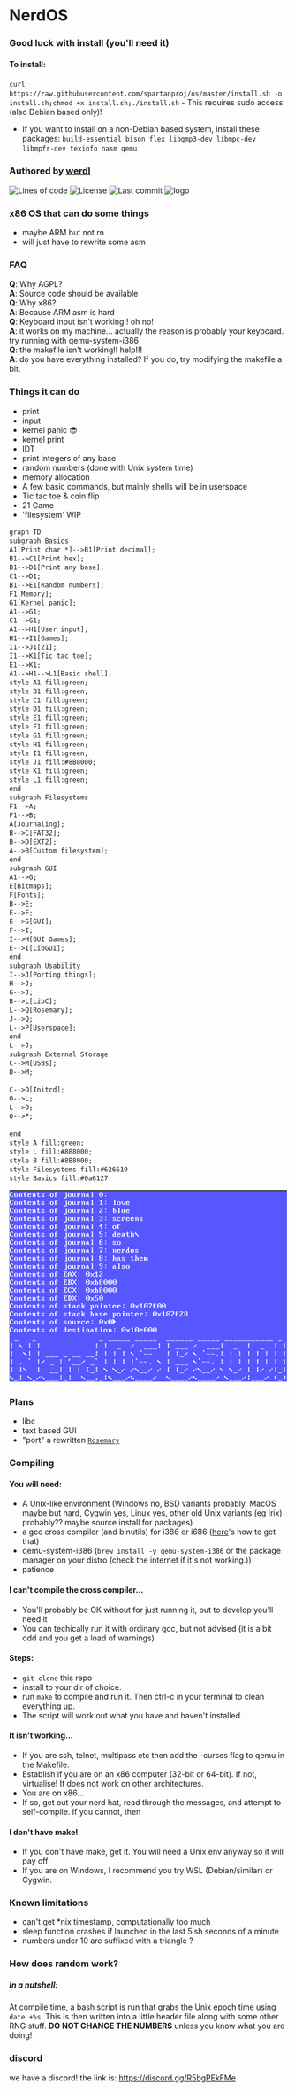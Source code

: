 # NerdOS
### Good luck with install (you'll need it)
#### To install: 
`curl https://raw.githubusercontent.com/spartanproj/os/master/install.sh -o install.sh;chmod +x install.sh;./install.sh` - This requires sudo access (also Debian based only)!
- If you want to install on a non-Debian based system, install these packages: `build-essential bison flex libgmp3-dev libmpc-dev libmpfr-dev texinfo nasm qemu`

### Authored by [werdl](https://github.com/werdl)
![Lines of code](https://sloc.xyz/github/spartanproj/os) ![License](https://badgen.net/github/license/spartanproj/os?color=red) ![Last commit](https://badgen.net/github/last-commit/spartanproj/os?color=orange)
![logo](https://user-images.githubusercontent.com/116349156/230002827-37baf026-b826-40c4-85a0-2b2b54621a1b.png)
### x86 OS that can do some things
- maybe ARM but not rn 
- will just have to rewrite some asm
### FAQ
**Q**: Why AGPL?<br>
**A**: Source code should be available<br>
**Q**: Why x86?<br>
**A**: Because ARM asm is hard<br>
**Q**: Keyboard input isn't working!! oh no!<br>
**A**: it works on my machine...
   actually the reason is probably your keyboard.
try running with qemu-system-i386<br>
**Q**: the makefile isn't working!! help!!!<br>
**A**: do you have everything installed?
   If you do, try modifying the makefile a bit.<br>
### Things it can do
- print
- input
- kernel panic 😎
- kernel print
- IDT
- print integers of any base
- random numbers (done with Unix system time)
- memory allocation
- A few basic commands, but mainly shells will be in userspace
- Tic tac toe & coin flip
- 21 Game
- 'filesystem' WIP

```mermaid
graph TD
subgraph Basics
A1[Print char *]-->B1[Print decimal];
B1-->C1[Print hex];
B1-->D1[Print any base];
C1-->D1;
B1-->E1[Random numbers];
F1[Memory];
G1[Kernel panic];
A1-->G1;
C1-->G1;
A1-->H1[User input];
H1-->I1[Games];
I1-->J1[21];
I1-->K1[Tic tac toe];
E1-->K1;
A1-->H1-->L1[Basic shell];
style A1 fill:green;
style B1 fill:green;
style C1 fill:green;
style D1 fill:green;
style E1 fill:green;
style F1 fill:green;
style G1 fill:green;
style H1 fill:green;
style I1 fill:green;
style J1 fill:#8B8000;
style K1 fill:green;
style L1 fill:green;
end
subgraph Filesystems
F1-->A;
F1-->B;
A[Journaling];
B-->C[FAT32];
B-->D[EXT2];
A-->B[Custom filesystem];
end
subgraph GUI
A1-->G;
E[Bitmaps];
F[Fonts];
B-->E;
E-->F;
E-->G[GUI];
F-->I;
I-->H[GUI Games];
E-->I[LibGUI];
end
subgraph Usability
I-->J[Porting things];
H-->J;
G-->J;
B-->L[LibC];
L-->Q[Rosemary];
J-->Q;
L-->P[Userspace];
end
L-->J;
subgraph External Storage
C-->M[USBs];
D-->M;

C-->O[Initrd];
O-->L;
L-->O;
O-->P;

end
style A fill:green;
style L fill:#8B8000;
style B fill:#8B8000;
style Filesystems fill:#626619
style Basics fill:#0a6127
```
![BSOD](img/bsod.png)
### Plans
- libc
- text based GUI
- "port" a rewritten [`Rosemary`](http://github.com/werdl/rosemary)
### Compiling
#### You will need:
- A Unix-like environment (Windows no, BSD variants probably, MacOS maybe but hard, Cygwin yes, Linux yes, other old Unix variants (eg Irix) probably?? maybe source install for packages)
- a gcc cross compiler (and binutils) for i386 or i686 ([here](https://wiki.osdev.org/GCC_Cross-Compiler)'s how to get that)
- qemu-system-i386 (`brew install -y qemu-system-i386` or the package manager on your distro (check the internet if it's not working.))
- patience
#### I can't compile the cross compiler...
- You'll probably be OK without for just running it, but to develop you'll need it
- You can techically run it with ordinary gcc, but not advised (it is a bit odd and you get a load of warnings)
#### Steps:
- `git clone` this repo
- install to your dir of choice.
- run `make` to compile and run it. Then ctrl-c in your terminal to clean everything up.
- The script will work out what you have and haven't installed.
#### It isn't working...
- If you are ssh, telnet, multipass etc then add the -curses flag to qemu in the Makefile.
- Establish if you are on an x86 computer (32-bit or 64-bit). If not, virtualise! It does not work on other architectures.
- You are on x86...
- If so, get out your nerd hat, read through the messages, and attempt to self-compile. If you cannot, then 
#### I don't have make!
- If you don't have make, get it. You will need a Unix env anyway so it will pay off
- If you are on Windows, I recommend you try WSL (Debian/similar) or Cygwin.
### Known limitations
- can't get *nix timestamp, computationally too much
- sleep function crashes if launched in the last 5ish seconds of a minute
- numbers under 10 are suffixed with a triangle ?
### How does random work?
##### In a nutshell:
At compile time, a bash script is run that grabs the Unix epoch time using `date +%s`. This is then written into a little header file along with some other RNG stuff. **DO NOT CHANGE THE NUMBERS** unless you know what you are doing!

### discord
we have a discord!
the link is: https://discord.gg/R5bgPEkFMe
